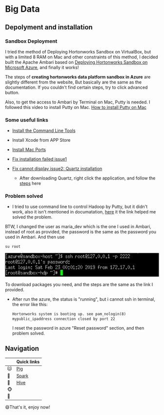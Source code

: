 # Big Data

## Depolyment and installation

### Sandbox Deployment
I tried the method of Deploying Hortonworks Sandbox on VirtualBox, but with a limited 8 RAM on Mac and other constraints of this method, I decided built the Apache Ambari based on [Deploying Hortonworks Sandbox on Microsoft Azure](https://zh.hortonworks.com/tutorial/sandbox-deployment-and-install-guide/section/4/), and finally it works!

The steps of **creating hortonworks data platform sandbox in Azure** are slightly different from the website, But basically are the same as the documentation. If you couldn't find certain steps, try to click advanced button.

Also, to get the access to Ambari by Terminal on Mac, Putty is needed. I followed this video to install Putty on Mac. [How to install Putty on Mac](https://www.youtube.com/watch?v=rblQ4y9coGg)

### **Some useful links**

* [Install the Command Line Tools](https://developer.apple.com/download/more/)

* Install Xcode from APP Store

* [Install Mac Ports](https://www.macports.org/install.php)

* [Fix installation failed issue1](https://github.com/nodejs/node-gyp/issues/569)

* [Fix cannot display issue2: Quartz installation](https://www.xquartz.org)

  * After downloading Quartz, right click the application, and follow the [steps](https://github.com/Irissq28/Big_Data/blob/master/Images/putty.jpeg) here


### **Problem solved**

* I tried to use command line to control Hadoop by Putty, but it didn't work, also it isn't mentioned in documatation,         [here](https://community.hortonworks.com/questions/58247/hdp-25-sandboxvm-commandsscripts-are-not-found.html) it the link    helped me solved the problem. 

BTW, I changed the user as maria_dev which is the one I used in Ambari, instead of root as provided, the password is the same as the password you used in Ambari. And then use
```
su root
```
![root](https://github.com/Irissq28/Big_Data/blob/master/Images/root.png)

To download packages you need, and the steps are the same as the link I provided.

* After run the azure, the status is "running", but i cannot ssh in terminal, the error like this:
   ```
   Hortonworks system is booting up. see pam_nologin(8) 
   mypublic_ipaddress connection closed by port 22
   ```
   I reset the password in azure "Reset password" section, and then problem solved.


 ## Navigation


|               | Quick links|
| ------------- |-------------|
|  :cat: | [Pig](https://github.com/Irissq28/Big_Data/tree/master/Pig) | 
|  :dog: |[Spark](https://github.com/Irissq28/Big_Data/tree/master/Spark) | 
|  :penguin: |[Hive](https://github.com/Irissq28/Big_Data/tree/master/Hive) | 
| :monkey_face:  | |
| :sheep: | |

:smile:That's it, enjoy now!


